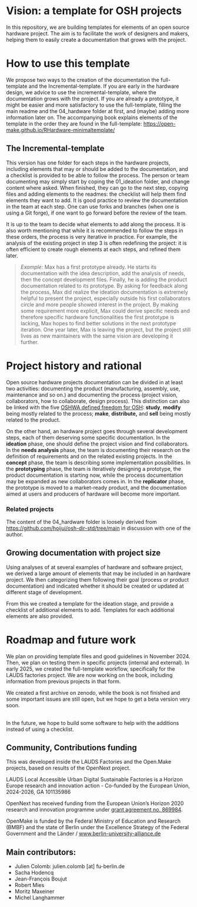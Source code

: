 # Vision: a template for OSH projects

In this repository, we are building templates for elements of an open source hardware project.
The aim is to facilitate the work of designers and makers, helping them to easily create a documentation that grows with the project.

# How to use this template

We propose two ways to the creation of the documentation the full-template and the Incremental-template.
If you are early in the hardware design, we advice to use the incremental-template, where the documentation grows with the project.
If you are already a prototype, it might be easier and more satisfactory to use the full-template, filling the main readme and the 04_hardware folder at first, and (maybe) adding more information later on.
The accompanying book explains elements of the template in the order they are found in the full-template: <https://open-make.github.io/RHardware-minimaltemplate/>

## The Incremental-template

This version has one folder for each steps in the hardware projects, including elements that may or should be added to the documentation, and a checklist is provided to be able to follow the process.
The person or team documenting may simply start by coping the 01_ideation folder, and change content where asked.
When finished, they can go to the next step, copying files and adding elements to the readmes: the checklist will help them find elements they want to add.
It is good practice to review the documentation in the team at each step.
One can use forks and branches (when one is using a Git forge), if one want to go forward before the review of the team.

It is up to the team to decide what elements to add along the process.
It is also worth mentioning that while it is recommended to follow the steps in these orders, the process is very iterative in practice.
For example, the analysis of the existing project in step 3 is often redefining the project: it is often efficient to create rough elements at each steps, and refined them later.

> *Example*: Max has a first prototype already.
> He starts its documentation with the idea description, add the analysis of needs, then the concept development files.
> Finally, he is adding the product documentation related to its prototype.
> By asking for feedback along the process, Max did realize the ideation documentation is extremely helpful to present the project, especially outside his first collaborators circle and more people showed interest in the project.
> By making some requirement more explicit, Max could derive specific needs and therefore specific hardware functionalities the first prototype is lacking, Max hopes to find better solutions in the next prototype iteration.
> One year later, Max is leaving the project, but the project still lives as new maintainers with the same vision are developing it further.

# Project history and rational

Open source hardware projects documentation can be divided in at least two activities: documenting the product (manufacturing, assembly, use, maintenance and so on.) and documenting the process (project vision, collaborators, how to collaborate, design process).
This distinction can also be linked with the five [OSHWA defined freedom for OSH](https://freedomdefined.org/OSHW): **study**, **modify** being mostly related to the process; **make**, **distribute,** and **sell** being mostly related to the product.

On the other hand, an hardware project goes through several development steps, each of them deserving some specific documentation.
In the **ideation** phase, one should define the project vision and find collaborators.
In the **needs analysis** phase, the team is documenting their research on the definition of requirements and on the related existing projects.
In the **concept** phase, the team is describing some implementation possibilities.
In the **prototyping** phase, the team is iteratively designing a prototype, the product documentation is starting now, while the process documentation may be expanded as new collaborators comes in.
In the **replicator** phase, the prototype is moved to a market-ready product, and the documentation aimed at users and producers of hardware will become more important.

### Related projects

The content of the 04_hardware folder is loosely derived from <https://github.com/hoijui/osh-dir-std/tree/main> in discussion with one of the author.

## Growing documentation with project size

Using analyses of at several examples of hardware and software project, we derived a large amount of elements that may be included in an hardware project.
We then categorizing them following their goal (process or product documentation) and indicated whether it should be created or updated at different stage of development.

From this we created a template for the ideation stage, and provide a checklist of additional elements to add.
Templates for each additional elements are also provided.

# Roadmap and future work

We plan on providing template files and good guidelines in November 2024.
Then, we plan on testing them in specific projects (internal and external).
In early 2025, we created the full-template workflow, specifically for the LAUDS factories project.
We are now working on the book, including information from previous projects in that form.

We created a first archive on zenodo, while the book is not finished and some important issues are still open, but we hope to get a beta version very soon.

\
In the future, we hope to build some software to help with the additions instead of using a checklist.

## Community, Contributions funding

This was developed inside the LAUDS Factories and the Open.Make projects, based on results of the OpenNext project.

LAUDS Local Accessible Urban Digital Sustainable Factories is a Horizon Europe research and innovation action - Co-funded by the European Union, 2024-2026, GA 101135986

OpenNext has received funding from the European Union’s Horizon 2020 research and innovation programme under [grant agreement no. 869984](https://cordis.europa.eu/project/id/869984).

OpenMake is funded by the Federal Ministry of Education and Research (BMBF) and the state of Berlin under the Excellence Strategy of the Federal Government and the Länder / www.berlin-university-alliance.de

## Main contributors:

-   Julien Colomb: julien.colomb [at] fu-berlin.de
-   Sacha Hodencq
-   Jean-François Boujut
-   Robert Mies
-   Moritz Maxeiner
-   Michel Langhammer
